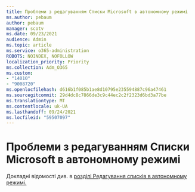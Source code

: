 ```yaml
---
title: Проблеми з редагуванням Списки Microsoft в автономному режимі
ms.author: pebaum
author: pebaum
manager: scotv
ms.date: 09/23/2021
audience: Admin
ms.topic: article
ms.service: o365-administration
ROBOTS: NOINDEX, NOFOLLOW
localization_priority: Priority
ms.collection: Adm_O365
ms.custom:
- "14010"
- "9008720"
ms.openlocfilehash: d616b1f085b1ae8d10795e235594887c96a47461
ms.sourcegitcommit: 29d4dc8c7866de3c9c44ec2c2f2323d6bd3a77be
ms.translationtype: MT
ms.contentlocale: uk-UA
ms.lasthandoff: 09/24/2021
ms.locfileid: "59507097"
---
```

# <a name="issues-with-editing-microsoft-lists-offline"></a>Проблеми з редагуванням Списки Microsoft в автономному режимі

Докладні відомості див. в [розділі Редагування списків в автономному режимі.](https://support.microsoft.com/en-us/office/edit-lists-offline-41403c3e-1795-4e07-b56b-ae591cbde2f9)
